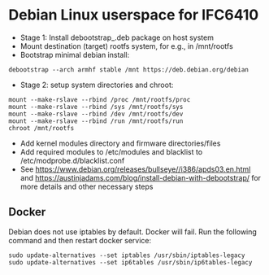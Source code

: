 # Debian Linux userspace for IFC6410
   
* Stage 1: Install debootstrap_<ver>.deb package on host system
* Mount destination (target) rootfs system, for e.g., in /mnt/rootfs
* Bootstrap minimal debian install:
```
debootstrap --arch armhf stable /mnt https://deb.debian.org/debian
```  
* Stage 2: setup system directories and chroot:                                 
```
mount --make-rslave --rbind /proc /mnt/rootfs/proc
mount --make-rslave --rbind /sys /mnt/rootfs/sys
mount --make-rslave --rbind /dev /mnt/rootfs/dev
mount --make-rslave --rbind /run /mnt/rootfs/run
chroot /mnt/rootfs
```
* Add kernel modules directory and firmware directories/files
* Add required modules to /etc/modules and blacklist to /etc/modprobe.d/blacklist.conf
* See https://www.debian.org/releases/bullseye//i386/apds03.en.html and https://austinjadams.com/blog/install-debian-with-debootstrap/ for more details and other necessary steps

## Docker

Debian does not use iptables by default. Docker will fail. Run the following command and then restart docker service:
```
sudo update-alternatives --set iptables /usr/sbin/iptables-legacy
sudo update-alternatives --set ip6tables /usr/sbin/ip6tables-legacy
```
